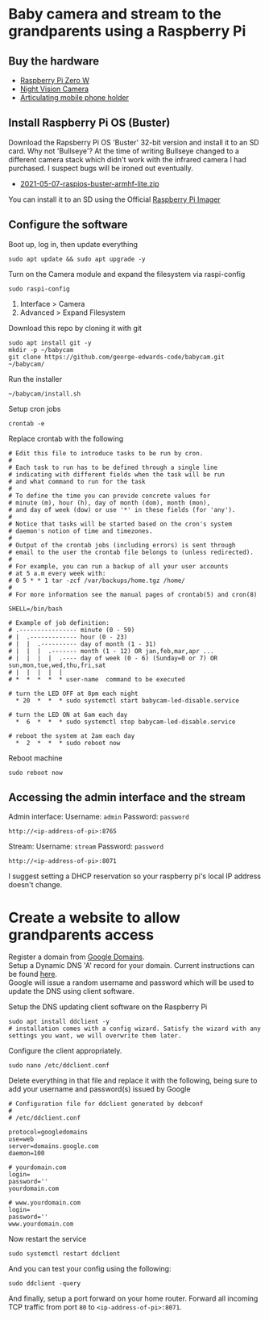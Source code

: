 # Baby camera and stream to the grandparents using a Raspberry Pi

## Buy the hardware
* [Raspberry Pi Zero W](https://core-electronics.com.au/raspberry-pi-zero-w-wireless.html)
* [Night Vision Camera](https://www.ebay.com.au/itm/114513687410?hash=item1aa98c3372:g:n2QAAOSwuihfrKj5)
* [Articulating mobile phone holder](https://www.amazon.com.au/Phone-Holder-Bed-Gooseneck-Mount/dp/B095Z14NPQ/ref=sr_1_25_sspa?keywords=Gooseneck+Phone+holder&qid=1637710958&s=electronics&sr=1-25-spons&psc=1&spLa=ZW5jcnlwdGVkUXVhbGlmaWVyPUExRDNQRVRPUTNLRDQ4JmVuY3J5cHRlZElkPUEwNjIwODI0MkxLRTVDU1VENTc3TiZlbmNyeXB0ZWRBZElkPUEzU05HUEE2V1JDQUREJndpZGdldE5hbWU9c3BfYnRmJmFjdGlvbj1jbGlja1JlZGlyZWN0JmRvTm90TG9nQ2xpY2s9dHJ1ZQ==)

## Install Raspberry Pi OS (Buster)
Download the Rapsberry Pi OS 'Buster' 32-bit version and install it to an SD card.
Why not 'Bullseye'? At the time of writing Bullseye changed to a different camera stack which didn't work with the infrared camera I had purchased. I suspect bugs will be ironed out eventually.
* [2021-05-07-raspios-buster-armhf-lite.zip](https://downloads.raspberrypi.org/raspios_lite_armhf/images/raspios_lite_armhf-2021-05-28/)

You can install it to an SD using the Official [Raspberry Pi Imager](https://www.raspberrypi.com/software/)

## Configure the software
Boot up, log in, then update everything
```
sudo apt update && sudo apt upgrade -y
```

Turn on the Camera module and expand the filesystem via raspi-config
```
sudo raspi-config
```
1) Interface > Camera
2) Advanced > Expand Filesystem

Download this repo by cloning it with git
```
sudo apt install git -y
mkdir -p ~/babycam
git clone https://github.com/george-edwards-code/babycam.git ~/babycam/
```

Run the installer
```
~/babycam/install.sh
```

Setup cron jobs
```
crontab -e
```

Replace crontab with the following
```
# Edit this file to introduce tasks to be run by cron.
#
# Each task to run has to be defined through a single line
# indicating with different fields when the task will be run
# and what command to run for the task
#
# To define the time you can provide concrete values for
# minute (m), hour (h), day of month (dom), month (mon),
# and day of week (dow) or use '*' in these fields (for 'any').
#
# Notice that tasks will be started based on the cron's system
# daemon's notion of time and timezones.
#
# Output of the crontab jobs (including errors) is sent through
# email to the user the crontab file belongs to (unless redirected).
#
# For example, you can run a backup of all your user accounts
# at 5 a.m every week with:
# 0 5 * * 1 tar -zcf /var/backups/home.tgz /home/
#
# For more information see the manual pages of crontab(5) and cron(8)

SHELL=/bin/bash

# Example of job definition:
# .---------------- minute (0 - 59)
# |  .------------- hour (0 - 23)
# |  |  .---------- day of month (1 - 31)
# |  |  |  .------- month (1 - 12) OR jan,feb,mar,apr ...
# |  |  |  |  .---- day of week (0 - 6) (Sunday=0 or 7) OR sun,mon,tue,wed,thu,fri,sat
# |  |  |  |  |
# *  *  *  *  * user-name  command to be executed

# turn the LED OFF at 8pm each night
  * 20  *  *  * sudo systemctl start babycam-led-disable.service

# turn the LED ON at 6am each day
  *  6  *  *  * sudo systemctl stop babycam-led-disable.service

# reboot the system at 2am each day
  *  2  *  *  * sudo reboot now
```

Reboot machine
```
sudo reboot now
```

## Accessing the admin interface and the stream
Admin interface: 
Username: `admin`
Password: `password`
```
http://<ip-address-of-pi>:8765
```
Stream: 
Username: `stream`
Password: `password`
```
http://<ip-address-of-pi>:8071
```

I suggest setting a DHCP reservation so your raspberry pi's local IP address doesn't change.

# Create a website to allow grandparents access
Register a domain from [Google Domains](https://domains.google.com/registrar/search).  
Setup a Dynamic DNS 'A' record for your domain. Current instructions can be found [here](https://support.google.com/domains/answer/6147083?hl=en).  
Google will issue a random username and password which will be used to update the DNS using client software.

Setup the DNS updating client software on the Raspberry Pi
```
sudo apt install ddclient -y
# installation comes with a config wizard. Satisfy the wizard with any settings you want, we will overwrite them later.
```

Configure the client appropriately.
```
sudo nano /etc/ddclient.conf
```

Delete everything in that file and replace it with the following, being sure to add your username and password(s) issued by Google
```
# Configuration file for ddclient generated by debconf
#
# /etc/ddclient.conf

protocol=googledomains
use=web
server=domains.google.com
daemon=100

# yourdomain.com
login=
password=''
yourdomain.com

# www.yourdomain.com
login=
password=''
www.yourdomain.com
```

Now restart the service
```
sudo systemctl restart ddclient
```

And you can test your config using the following:
```
sudo ddclient -query
```

And finally, setup a port forward on your home router. Forward all incoming TCP traffic from port `80` to `<ip-address-of-pi>:8071`.


